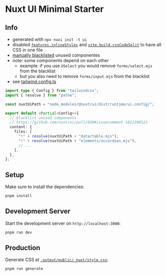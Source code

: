# Nuxt UI Minimal Starter

## Info

- generated with `npx nuxi init -t ui`
- disabled [`features.inlineStyles`](https://nuxt.com/docs/guide/going-further/features#inlinestyles) and [`vite.build.cssCodeSplit`](https://vitejs.dev/config/build-options#build-csscodesplit) to have all CSS in one file
- [manually blacklisted](https://github.com/nuxt/ui/pull/930#issuecomment-1821398522) unused componentes
- note: some components depend on each other
  - example: if you use `USelect` you would remove `forms/select.mjs` from the blacklist
  - but you also need to remove `forms/input.mjs` from the blacklist
- see [tailwind.config.ts](tailwind.config.ts)

```ts
import type { Config } from "tailwindcss";
import { resolve } from "pathe";

const nuxtUiPath = "node_modules/@nuxt/ui/dist/runtime/ui.config/";

export default <Partial<Config>>{
  // blacklist unused components
  // https://github.com/nuxt/ui/pull/930#issuecomment-1821398522
  content: {
    files: [
      "!" + resolve(nuxtUiPath + "data/table.mjs"),
      "!" + resolve(nuxtUiPath + "elements/accordion.mjs"),
      // ...
    ],
  },
};
```

## Setup

Make sure to install the dependencies:

```bash
pnpm install
```

## Development Server

Start the development server on `http://localhost:3000`:

```bash
pnpm run dev
```

## Production

Generate CSS at [`.output/public/_nuxt/style.css`](.output/public/_nuxt/style.css):

```bash
pnpm run generate
```
